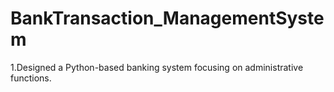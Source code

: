# BankTransaction_ManagementSystem
 1.Designed a Python-based banking system focusing on administrative functions.
